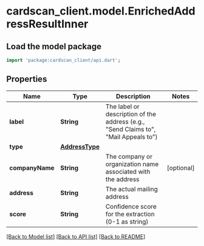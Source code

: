 # cardscan_client.model.EnrichedAddressResultInner

## Load the model package
```dart
import 'package:cardscan_client/api.dart';
```

## Properties
Name | Type | Description | Notes
------------ | ------------- | ------------- | -------------
**label** | **String** | The label or description of the address (e.g., \"Send Claims to\", \"Mail Appeals to\") | 
**type** | [**AddressType**](AddressType.md) |  | 
**companyName** | **String** | The company or organization name associated with the address | [optional] 
**address** | **String** | The actual mailing address | 
**score** | **String** | Confidence score for the extraction (0-1 as string) | 

[[Back to Model list]](../README.md#documentation-for-models) [[Back to API list]](../README.md#documentation-for-api-endpoints) [[Back to README]](../README.md)


